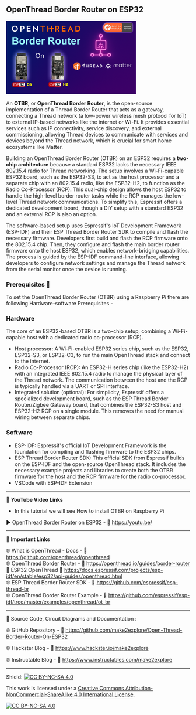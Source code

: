 ## OpenThread Border Router on ESP32  
  
<img src="/Images/m2e-ot-br.png" height="200"> 
  
An **OTBR**, or **OpenThread Border Router**, is the open-source implementation of a Thread Border Router that acts as a gateway, connecting a Thread network (a low-power wireless mesh protocol for IoT) to external IP-based networks like the internet or Wi-Fi. It provides essential services such as IP connectivity, service discovery, and external commissioning, allowing Thread devices to communicate with services and devices beyond the Thread network, which is crucial for smart home ecosystems like Matter.  
  
Building an OpenThread Border Router (OTBR) on an ESP32 requires a **two-chip architecture** because a standard ESP32 lacks the necessary IEEE 802.15.4 radio for Thread networking. The setup involves a Wi-Fi-capable ESP32 board, such as the ESP32-S3, to act as the host processor and a separate chip with an 802.15.4 radio, like the ESP32-H2, to function as the Radio Co-Processor (RCP). This dual-chip design allows the host ESP32 to handle the high-level border router tasks while the RCP manages the low-level Thread network communications. To simplify this, Espressif offers a dedicated development board, though a DIY setup with a standard ESP32 and an external RCP is also an option.  

The software-based setup uses Espressif's IoT Development Framework (ESP-IDF) and their ESP Thread Border Router SDK to compile and flash the necessary firmware. Developers first build and flash the RCP firmware onto the 802.15.4 chip. Then, they configure and flash the main border router firmware onto the host ESP32, which enables network-bridging capabilities. The process is guided by the ESP-IDF command-line interface, allowing developers to configure network settings and manage the Thread network from the serial monitor once the device is running.  
  
### Prerequisites 🧰
  
To set the OpenThread Border Router (OTBR) using a Raspberry Pi there are following Hardware-software Prerequisites - 
  
### Hardware  
The core of an ESP32-based OTBR is a two-chip setup, combining a Wi-Fi-capable host with a dedicated radio co-processor (RCP).
- Host processor: A Wi-Fi-enabled ESP32 series chip, such as the ESP32, ESP32-S3, or ESP32-C3, to run the main OpenThread stack and connect to the internet.
- Radio Co-Processor (RCP): An ESP32-H series chip (like the ESP32-H2) with an integrated IEEE 802.15.4 radio to manage the physical layer of the Thread network. The communication between the host and the RCP is typically handled via a UART or SPI interface.  
- Integrated solution (optional): For simplicity, Espressif offers a specialized development board, such as the ESP Thread Border Router/Zigbee Gateway board, that combines the ESP32-S3 host and ESP32-H2 RCP on a single module. This removes the need for manual wiring between separate chips.  
  
### Software  
- ESP-IDF: Espressif's official IoT Development Framework is the foundation for compiling and flashing firmware to the ESP32 chips.
- ESP Thread Border Router SDK: This official SDK from Espressif builds on the ESP-IDF and the open-source OpenThread stack. It includes the necessary example projects and libraries to create both the OTBR firmware for the host and the RCP firmware for the radio co-processor.
- VSCode with ESP-IDF Extension 
  

------------------------------------------------------------------------------------------------------

📕 **YouTube Video Links**  

- In this tutorial we will see How to install OTBR on Raspberry Pi  

▶️ OpenThread Border Router on ESP32   - 🔗  https://youtu.be/   
  

-------------------------------------------------------------------------------------------------------
📒 **Important Links**  
 
🌐 What is OpenThread -  Docs - 🔗 https://github.com/openthread/openthread    
🌐 OpenThread Border Router - 🔗 https://openthread.io/guides/border-router   
📙 ESP32 OpenThread 🔗 https://docs.espressif.com/projects/esp-idf/en/stable/esp32/api-guides/openthread.html  
🌐 ESP Thread Border Router SDK - 🔗 https://github.com/espressif/esp-thread-br    
🌐 OpenThread Border Router Example  - 🔗 https://github.com/espressif/esp-idf/tree/master/examples/openthread/ot_br    

------------------------------------------------------------------------------------------------------

📜 Source Code, Circuit Diagrams and Documentation : 

🌐 GitHub Repository - 🔗 https://github.com/make2explore/Open-Thread-Border-Router-On-ESP32   
  
🌐 Hackster Blog - 🔗 https://www.hackster.io/make2explore  
  
🌐 Instructable Blog - 🔗 https://www.instructables.com/make2explore  
  

------------------------------------------------------------------------------------------  

Shield: [![CC BY-NC-SA 4.0][cc-by-nc-sa-shield]][cc-by-nc-sa]

This work is licensed under a
[Creative Commons Attribution-NonCommercial-ShareAlike 4.0 International License][cc-by-nc-sa].

[![CC BY-NC-SA 4.0][cc-by-nc-sa-image]][cc-by-nc-sa]

[cc-by-nc-sa]: http://creativecommons.org/licenses/by-nc-sa/4.0/
[cc-by-nc-sa-image]: https://licensebuttons.net/l/by-nc-sa/4.0/88x31.png
[cc-by-nc-sa-shield]: https://img.shields.io/badge/License-CC%20BY--NC--SA%204.0-lightgrey.svg
